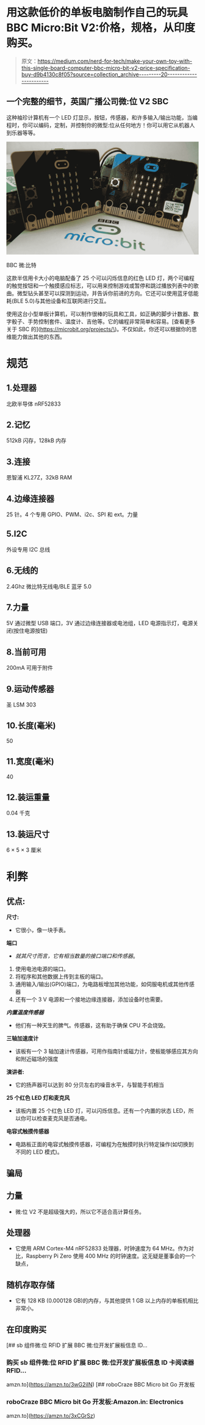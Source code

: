 # 用这款低价的单板电脑制作自己的玩具 BBC Micro:Bit V2:价格，规格，从印度购买。

> 原文：<https://medium.com/nerd-for-tech/make-your-own-toy-with-this-single-board-computer-bbc-micro-bit-v2-price-specification-buy-d9b4130c8f05?source=collection_archive---------20----------------------->

## 一个完整的细节，英国广播公司微:位 V2 SBC

这种袖珍计算机有一个 LED 灯显示，按钮，传感器，和许多输入/输出功能，当编程时，你可以编码，定制，并控制你的微型:位从任何地方！你可以用它从机器人到乐器等等。

![](img/a51abded4e36b5b0aaf886a733017731.png)

BBC 微:比特

这款半信用卡大小的电脑配备了 25 个可以闪烁信息的红色 LED 灯，两个可编程的触觉按钮和一个触摸感应标志，可以用来控制游戏或暂停和跳过播放列表中的歌曲。微型钻头甚至可以探测到运动，并告诉你前进的方向。它还可以使用蓝牙低能耗(BLE 5.0)与其他设备和互联网进行交互。

使用这台小型单板计算机，可以制作很棒的玩具和工具，如正确的脚步计数器、数字骰子、手势控制套件、温度计、吉他等。它的编程非常简单和容易。[查看更多关于 SBC 的](https://microbit.org/projects/\)。不仅如此，你还可以根据你的思维能力做出其他的东西。

# 规范

## 1.处理器

北欧半导体 nRF52833

## 2.记忆

512kB 闪存，128kB 内存

## 3.连接

恩智浦 KL27Z，32kB RAM

## 4.边缘连接器

25 针。4 个专用 GPIO、PWM、i2c、SPI 和 ext。力量

## 5.I2C

外设专用 I2C 总线

## 6.无线的

2.4Ghz 微比特无线电/BLE 蓝牙 5.0

## 7.力量

5V 通过微型 USB 端口，3V 通过边缘连接器或电池组，LED 电源指示灯，电源关闭(按住电源按钮)

## 8.当前可用

200mA 可用于附件

## 9.运动传感器

圣 LSM 303

## 10.长度(毫米)

50

## 11.宽度(毫米)

40

## 12.装运重量

0.04 千克

## 13.装运尺寸

6 × 5 × 3 厘米

# 利弊

## **优点:**

**尺寸:**

*   它很小，像一块手表。

**端口**

*   *就其尺寸而言，它有相当数量的接口端口和传感器*。

1.  使用电池电源的端口。
2.  将程序和其他数据上传到主板的端口。
3.  通用输入/输出(GPIO)端口，为电路板增加其他功能，如伺服电机或其他传感器
4.  还有一个 3 V 电源和一个接地边缘连接器，添加设备时也需要。

***内置温度传感器***

*   他们有一种天生的脾气。传感器，这有助于确保 CPU 不会烧毁。

**三轴加速度计**

*   该板有一个 3 轴加速计传感器，可用作指南针或磁力计，使板能够感应其方向和附近磁场的强度

**演讲者:**

*   它的扬声器可以达到 80 分贝左右的噪音水平，与智能手机相当

**25 个红色 LED 灯和麦克风**

*   该板内置 25 个红色 LED 灯，可以闪烁信息。还有一个内置的状态 LED，所以你可以检查麦克风是否通电。

**电容式触摸传感器**

*   电路板正面的电容式触摸传感器，可编程为在触摸时执行特定操作(如切换到不同的 LED 模式)。

## 骗局

## 力量

*   微:位 V2 不是超级强大的，所以它不适合高计算任务。

## 处理器

*   它使用 ARM Cortex-M4 nRF52833 处理器，时钟速度为 64 MHz。作为对比，Raspberry Pi Zero 使用 400 MHz 的时钟速度。这无疑是董事会的一个缺点，

## 随机存取存储

*   它有 128 KB (0.000128 GB)的内存，与其他提供 1 GB 以上内存的单板机相比非常小。

## 在印度购买

[](https://amzn.to/3wG2iIN) [## sb 组件微:位 RFID 扩展 BBC 微:位开发扩展板信息 ID…

### 购买 sb 组件微:位 RFID 扩展 BBC 微:位开发扩展板信息 ID 卡阅读器 RFID…

amzn.to](https://amzn.to/3wG2iIN) [](https://amzn.to/3xCGrSz) [## roboCraze BBC Micro bit Go 开发板

### roboCraze BBC Micro bit Go 开发板:Amazon.in: Electronics

amzn.to](https://amzn.to/3xCGrSz)